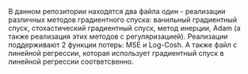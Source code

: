 В данном репозитории находятся два файла один - реализации различных методов градиентного спуска: ванильный градиентный спуск, стохастический градиентный спуск, метод инерции, Adam (а также реализация этих методов с регуляризацией). Реализации поддерживают 2 функции потерь: MSE и Log-Cosh.
А также файл с линейной регрессии, которая использует градиентный спуск в линейной регрессии соответсвенно. 
